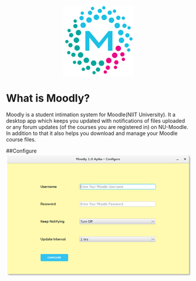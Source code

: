 
<div align="center"><img src="https://github.com/AkshayAgarwal007/Moodly/blob/master/Assets/moodly.gif"></div>

# What is Moodly?

Moodly is a student intimation system for Moodle(NIIT University). It a desktop app which keeps you updated with notifications of files uploaded or any forum updates (of the courses you are registered in) on NU-Moodle. In addition to that it also helps you download and manage your Moodle course files.

##Configure
![Moodly Configure](https://github.com/AkshayAgarwal007/Moodly/blob/master/img/config_linux.png "Moodly Configure")
